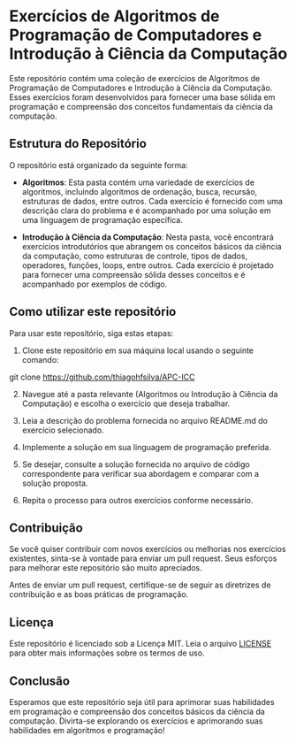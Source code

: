 # Exercícios de Algoritmos de Programação de Computadores e Introdução à Ciência da Computação

Este repositório contém uma coleção de exercícios de Algoritmos de Programação de Computadores e Introdução à Ciência da Computação. Esses exercícios foram desenvolvidos para fornecer uma base sólida em programação e compreensão dos conceitos fundamentais da ciência da computação.

## Estrutura do Repositório

O repositório está organizado da seguinte forma:

- **Algoritmos**: Esta pasta contém uma variedade de exercícios de algoritmos, incluindo algoritmos de ordenação, busca, recursão, estruturas de dados, entre outros. Cada exercício é fornecido com uma descrição clara do problema e é acompanhado por uma solução em uma linguagem de programação específica.

- **Introdução à Ciência da Computação**: Nesta pasta, você encontrará exercícios introdutórios que abrangem os conceitos básicos da ciência da computação, como estruturas de controle, tipos de dados, operadores, funções, loops, entre outros. Cada exercício é projetado para fornecer uma compreensão sólida desses conceitos e é acompanhado por exemplos de código.

## Como utilizar este repositório

Para usar este repositório, siga estas etapas:

1. Clone este repositório em sua máquina local usando o seguinte comando:

git clone https://github.com/thiagohfsilva/APC-ICC


2. Navegue até a pasta relevante (Algoritmos ou Introdução à Ciência da Computação) e escolha o exercício que deseja trabalhar.

3. Leia a descrição do problema fornecida no arquivo README.md do exercício selecionado.

4. Implemente a solução em sua linguagem de programação preferida.

5. Se desejar, consulte a solução fornecida no arquivo de código correspondente para verificar sua abordagem e comparar com a solução proposta.

6. Repita o processo para outros exercícios conforme necessário.

## Contribuição

Se você quiser contribuir com novos exercícios ou melhorias nos exercícios existentes, sinta-se à vontade para enviar um pull request. Seus esforços para melhorar este repositório são muito apreciados.

Antes de enviar um pull request, certifique-se de seguir as diretrizes de contribuição e as boas práticas de programação.

## Licença

Este repositório é licenciado sob a Licença MIT. Leia o arquivo [LICENSE](LICENSE) para obter mais informações sobre os termos de uso.

## Conclusão

Esperamos que este repositório seja útil para aprimorar suas habilidades em programação e compreensão dos conceitos básicos da ciência da computação. Divirta-se explorando os exercícios e aprimorando suas habilidades em algoritmos e programação!
